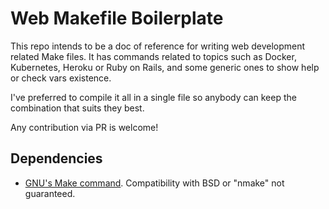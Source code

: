 # Web Makefile Boilerplate

This repo intends to be a doc of reference for writing web development related Make files. It has commands related to topics such as Docker, Kubernetes, Heroku or Ruby on Rails, and some generic ones to show help or check vars existence.

I've preferred to compile it all in a single file so anybody can keep the combination that suits they best.

Any contribution via PR is welcome!

## Dependencies

- [GNU's Make command](https://en.wikipedia.org/wiki/Make_(software)). Compatibility with BSD or "nmake" not guaranteed.
